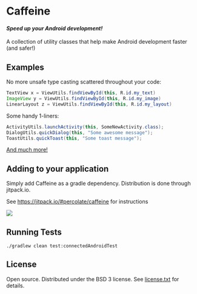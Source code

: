# Caffeine 
#### _Speed up your Android development!_

A collection of utility classes that help make Android development faster (and safer!)


## Examples

No more unsafe type casting scattered throughout your code:

```java
TextView x = ViewUtils.findViewById(this, R.id.my_text)
ImageView y = ViewUtils.findViewById(this, R.id.my_image)
LinearLayout z = ViewUtils.findViewById(this, R.id.my_layout)
```

Some handy 1-liners:

```java
ActivityUtils.launchActivity(this, SomeNewActivity.class);
DialogUtils.quickDialog(this, "Some awesome message");
ToastUtils.quickToast(this, "Some toast message");
```

[And much more!](http://percolate.github.io/caffeine/javadoc/)


## Adding to your application

Simply add Caffeine as a gradle dependency.  Distribution is done through jitpack.io.

See https://jitpack.io/#percolate/caffeine for instructions

[![](https://jitpack.io/v/percolate/caffeine.svg)](https://jitpack.io/#percolate/caffeine)


## Running Tests

`./gradlew clean test:connectedAndroidTest`


## License

Open source.  Distributed under the BSD 3 license.  See [license.txt](https://github.com/percolate/caffeine/blob/master/license.txt) for details.

